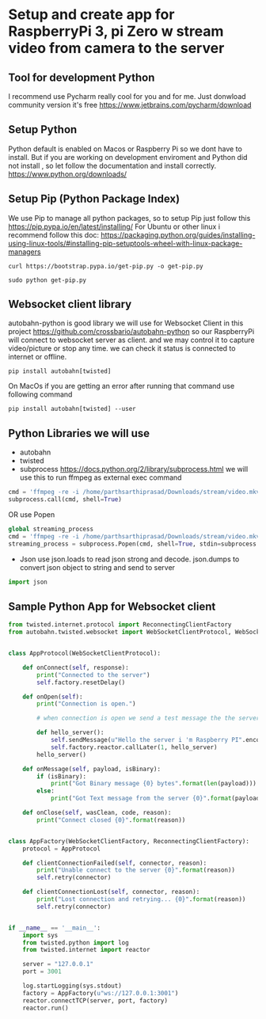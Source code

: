 
# Setup and create app for RaspberryPi 3, pi Zero w stream video from camera to the server

## Tool for development Python
I recommend use Pycharm  really cool for you and for me. Just donwload community version it's free https://www.jetbrains.com/pycharm/download
## Setup Python
Python default is enabled on Macos or Raspberry Pi so we dont have to install. But if you are working on development enviroment and Python did not install , so let follow the documentation and install correctly. https://www.python.org/downloads/ 
## Setup Pip (Python Package Index) 
We use Pip to manage all python packages, so to setup Pip just follow this https://pip.pypa.io/en/latest/installing/ 
For Ubuntu or other linux i recommend follow this doc: https://packaging.python.org/guides/installing-using-linux-tools/#installing-pip-setuptools-wheel-with-linux-package-managers
```
curl https://bootstrap.pypa.io/get-pip.py -o get-pip.py
```
```
sudo python get-pip.py
```
## Websocket client library
 autobahn-python is good library we will use for Websocket Client in this project https://github.com/crossbario/autobahn-python
 so our RaspberryPi will connect to websocket server as client. and we may control it to capture video/picture or stop any time. we can check it status is connected to internet or offline.
 
 ```
 pip install autobahn[twisted]
 ```
On MacOs if you are getting an error after running that command use following command

```
pip install autobahn[twisted] --user
```

## Python Libraries we will use
* autobahn
* twisted
* subprocess https://docs.python.org/2/library/subprocess.html we will use this to run ffmpeg as external exec command
 ```python
 cmd = 'ffmpeg -re -i /home/parthsarthiprasad/Downloads/stream/video.mkv -c:v libx264 -preset veryfast -maxrate 3000k -bufsize 6000k -pix_fmt yuv420p -g 50 -c:a aac -b:a 160k -ac 2 -ar 44100 -f flv rtmp://localhost/live/parthsarthiprasad'
 subprocess.call(cmd, shell=True)
 ```
 OR use Popen
 
  ```python
  global streaming_process
  cmd = 'ffmpeg -re -i /home/parthsarthiprasad/Downloads/stream/video.mkv -c:v libx264 -preset veryfast -maxrate 3000k -bufsize 6000k -pix_fmt yuv420p -g 50 -c:a aac -b:a 160k -ac 2 -ar 44100 -f flv rtmp://localhost/live/parthsarthiprasad'
  streaming_process = subprocess.Popen(cmd, shell=True, stdin=subprocess.PIPE)

  ```
* Json use json.loads to read json strong and decode. json.dumps to convert json object to string and send to server
 ```python
 import json
 ```

## Sample Python App for Websocket client

```python
from twisted.internet.protocol import ReconnectingClientFactory
from autobahn.twisted.websocket import WebSocketClientProtocol, WebSocketClientFactory


class AppProtocol(WebSocketClientProtocol):

    def onConnect(self, response):
        print("Connected to the server")
        self.factory.resetDelay()

    def onOpen(self):
        print("Connection is open.")

        # when connection is open we send a test message the the server.

        def hello_server():
            self.sendMessage(u"Hello the server i 'm Raspberry PI".encode('utf8'))
            self.factory.reactor.callLater(1, hello_server)
        hello_server()

    def onMessage(self, payload, isBinary):
        if (isBinary):
            print("Got Binary message {0} bytes".format(len(payload)))
        else:
            print("Got Text message from the server {0}".format(payload.decode('utf8')))

    def onClose(self, wasClean, code, reason):
        print("Connect closed {0}".format(reason))


class AppFactory(WebSocketClientFactory, ReconnectingClientFactory):
    protocol = AppProtocol

    def clientConnectionFailed(self, connector, reason):
        print("Unable connect to the server {0}".format(reason))
        self.retry(connector)

    def clientConnectionLost(self, connector, reason):
        print("Lost connection and retrying... {0}".format(reason))
        self.retry(connector)


if __name__ == '__main__':
    import sys
    from twisted.python import log
    from twisted.internet import reactor

    server = "127.0.0.1"
    port = 3001

    log.startLogging(sys.stdout)
    factory = AppFactory(u"ws://127.0.0.1:3001")
    reactor.connectTCP(server, port, factory)
    reactor.run()


```
